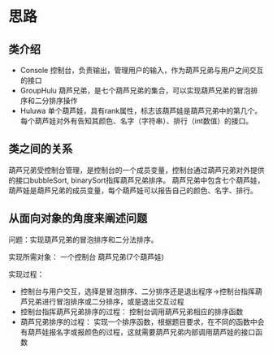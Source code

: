 # 思路
## 类介绍
* Console
控制台，负责输出，管理用户的输入，作为葫芦兄弟与用户之间交互的接口
* GroupHulu
葫芦兄弟，是七个葫芦兄弟的集合，可以实现葫芦兄弟的冒泡排序和二分排序操作
*  Huluwa
单个葫芦娃，具有rank属性，标志该葫芦娃是葫芦兄弟中的第几个。每个葫芦娃对外有告知其颜色、名字（字符串）、排行（int数值）的接口。

## 类之间的关系
葫芦兄弟受控制台管理，是控制台的一个成员变量，控制台通过葫芦兄弟对外提供的接口bubbleSort, binarySort指挥葫芦兄弟排序。
葫芦兄弟中包含七个葫芦娃，葫芦娃是葫芦兄弟的成员变量，每个葫芦娃可以报告自己的颜色、名字、排行。

## 从面向对象的角度来阐述问题
问题：实现葫芦兄弟的冒泡排序和二分法排序。

实现所需对象：
一个控制台
葫芦兄弟(7个葫芦娃)

实现过程：
* 控制台与用户交互，选择是冒泡排序、二分排序还是退出程序$\rightarrow$控制台指挥葫芦兄弟进行冒泡排序或二分排序，或是退出交互过程
* 控制台指挥葫芦兄弟排序的过程：
控制台调用葫芦兄弟相应的排序函数
* 葫芦兄弟排序的过程：
实现一个排序函数，根据题目要求，在不同的函数中会有葫芦娃报名字或报颜色的过程，这就需要葫芦兄弟内部调用葫芦娃的接口函数

